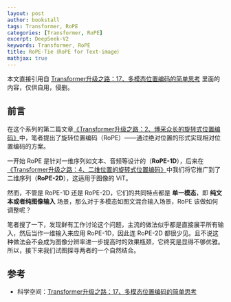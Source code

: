 ```yaml
---
layout: post
author: bookstall
tags: Transformer, RoPE
categories: [Transformer, RoPE]
excerpt: DeepSeek-V2
keywords: Transformer, RoPE
title: RoPE-Tie（RoPE for Text-image）
mathjax: true
---
```


本文直接引用自 [Transformer升级之路：17、多模态位置编码的简单思考](https://spaces.ac.cn/archives/10040) 里面的内容，仅供自用，侵删。

## 前言

在这个系列的第二篇文章[《Transformer升级之路：2、博采众长的旋转式位置编码》](https://spaces.ac.cn/archives/8265)中，笔者提出了旋转位置编码（RoPE）——通过绝对位置的形式实现相对位置编码的方案。

一开始 RoPE 是针对一维序列如文本、音频等设计的（**RoPE-1D**），后来在[《Transformer升级之路：4、二维位置的旋转式位置编码》](https://spaces.ac.cn/archives/8397)中我们将它推广到了二维序列（**RoPE-2D**），这适用于图像的 ViT。

然而，不管是 RoPE-1D 还是 RoPE-2D，它们的共同特点都是 **单一模态**，即 **纯文本或者纯图像输入** 场景，那么对于多模态如图文混合输入场景，RoPE 该做如何调整呢？

笔者搜了一下，发现鲜有工作讨论这个问题，主流的做法似乎都是直接展平所有输入，然后当作一维输入来应用 RoPE-1D，因此连 RoPE-2D 都很少见。且不说这种做法会不会成为图像分辨率进一步提高时的效果瓶颈，它终究是显得不够优雅。所以，接下来我们试图探寻两者的一个自然结合。





## 参考

- 科学空间：[Transformer升级之路：17、多模态位置编码的简单思考](https://spaces.ac.cn/archives/10040)


